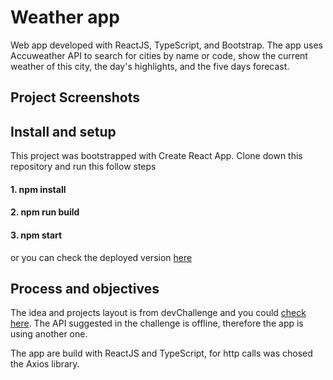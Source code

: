 # Weather app

Web app developed with ReactJS, TypeScript, and Bootstrap. The app uses Accuweather API to search for cities by name or code, show the current weather of this city, the day's highlights, and the five days forecast. 

## Project Screenshots

## Install and setup

This project was bootstrapped with Create React App. Clone down this repository and run this follow steps

#### 1. npm install
#### 2. npm run build
#### 3. npm start

or you can check the deployed version <a href="https://weather-app-pearl-one.vercel.app/" target="_blank">here</a>

## Process and objectives

The idea and projects layout is from devChallenge and you could <a href="https://devchallenges.io/challenges/mM1UIenRhK808W8qmLWv" target="_blank">check here</a>. The API suggested in the challenge is offline, therefore the app is using another one.

The app are build with ReactJS and TypeScript, for http calls was chosed the Axios library.  

